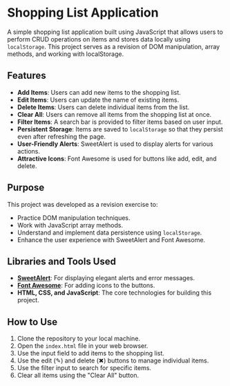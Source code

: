 # Shopping List Application

A simple shopping list application built using JavaScript that allows users to perform CRUD operations on items and stores data locally using `localStorage`. This project serves as a revision of DOM manipulation, array methods, and working with localStorage.

## Features

- **Add Items**: Users can add new items to the shopping list.
- **Edit Items**: Users can update the name of existing items.
- **Delete Items**: Users can delete individual items from the list.
- **Clear All**: Users can remove all items from the shopping list at once.
- **Filter Items**: A search bar is provided to filter items based on user input.
- **Persistent Storage**: Items are saved to `localStorage` so that they persist even after refreshing the page.
- **User-Friendly Alerts**: SweetAlert is used to display alerts for various actions.
- **Attractive Icons**: Font Awesome is used for buttons like add, edit, and delete.

## Purpose

This project was developed as a revision exercise to:

- Practice DOM manipulation techniques.
- Work with JavaScript array methods.
- Understand and implement data persistence using `localStorage`.
- Enhance the user experience with SweetAlert and Font Awesome.

## Libraries and Tools Used

- **[SweetAlert](https://sweetalert.js.org/)**: For displaying elegant alerts and error messages.
- **[Font Awesome](https://fontawesome.com/)**: For adding icons to the buttons.
- **HTML, CSS, and JavaScript**: The core technologies for building this project.

## How to Use

1. Clone the repository to your local machine.
2. Open the `index.html` file in your web browser.
3. Use the input field to add items to the shopping list.
4. Use the edit (✎) and delete (✖) buttons to manage individual items.
5. Use the filter input to search for specific items.
6. Clear all items using the "Clear All" button.
